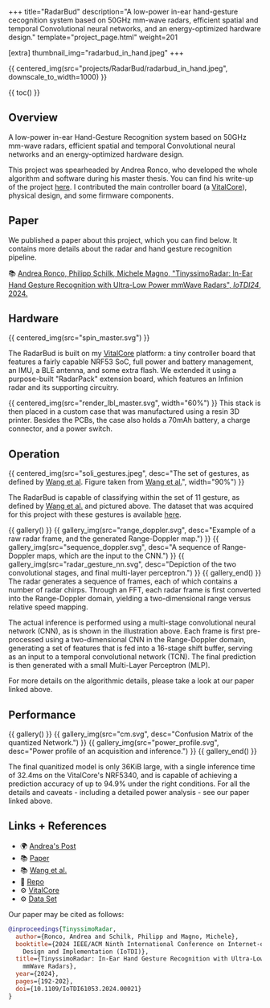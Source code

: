 +++
title="RadarBud"
description="A low-power in-ear hand-gesture cecognition system based on 50GHz mm-wave radars, efficient spatial and temporal Convolutional neural networks, and an energy-optimized hardware design."
template="project_page.html"
weight=201

[extra]
thumbnail_img="radarbud_in_hand.jpeg"
+++

{{ centered_img(src="projects/RadarBud/radarbud_in_hand.jpeg", downscale_to_width=1000) }}

{{ toc() }}

## Overview

A low-power in-ear Hand-Gesture Recognition system based on 50GHz mm-wave radars, efficient spatial and temporal Convolutional neural networks and an energy-optimized hardware design.

This project was spearheaded by Andrea Ronco, who developed the whole algorithm and software during his master thesis. You can find his write-up of the project [here](https://www.andrearonco.com/posts/2024/06/tinyssimoradar/).
I contributed the main controller board (a [VitalCore](@/projects/VitalCore/index.md)), physical design, and some firmware components.

## Paper

We published a paper about this project, which you can find below. It contains more details about the
radar and hand gesture recognition pipeline.

📚  [Andrea Ronco, Philipp Schilk, Michele Magno, "TinyssimoRadar: In-Ear Hand Gesture Recognition with Ultra-Low Power mmWave Radars", *IoTDI24*, 2024.](https://ieeexplore.ieee.org/abstract/document/10562162)

## Hardware

{{ centered_img(src="spin_master.svg") }}

The RadarBud is built on my [VitalCore](/projects/vitalcore/) platform: a tiny controller board that
features a fairly capable NRF53 SoC, full power and battery management, an IMU, a BLE antenna, and
some extra flash. We extended it using a purpose-built "RadarPack" extension board, which features
an Infinion radar and its supporting circuitry.

{{ centered_img(src="render_lbl_master.svg", width="60%") }}
This stack is then placed in a custom case that was manufactured using a resin 3D printer. Besides
the PCBs, the case also holds a 70mAh battery, a charge connector, and a power switch.

## Operation

{{ centered_img(src="soli_gestures.jpeg", desc="The set of gestures, as defined by [Wang et al](https://dl.acm.org/doi/10.1145/2984511.2984565). Figure taken from [Wang et al.](https://dl.acm.org/doi/10.1145/2984511.2984565)", width="90%") }}

The RadarBud is capable of classifying within the set of 11 gesture, as defined by [Wang et al.](https://dl.acm.org/doi/10.1145/2984511.2984565) and pictured above. The
dataset that was acquired for this project with these gestures is available [here](https://www.research-collection.ethz.ch/handle/20.500.11850/672242).

{{ gallery() }}
    {{ gallery_img(src="range_doppler.svg", desc="Example of a raw radar frame, and the generated Range-Doppler map.") }}
    {{ gallery_img(src="sequence_doppler.svg", desc="A sequence of Range-Doppler maps, which are the input to the CNN.") }}
    {{ gallery_img(src="radar_gesture_nn.svg", desc="Depiction of the two convolutional stages, and final multi-layer perceptron.") }}
{{ gallery_end() }}
The radar generates a sequence of frames, each of which contains a number of radar chirps. Through an FFT, each radar frame
is first converted into the Range-Doppler domain, yielding a two-dimensional range versus relative speed mapping.

The actual inference is performed using a multi-stage convolutional neural network (CNN), as is shown in the illustration
above. Each frame is first pre-processed using a two-dimensional CNN in the Range-Doppler domain, generating a set of
features that is fed into a 16-stage shift buffer, serving as an input to a temporal convolutional network (TCN). The final
prediction is then generated with a small Multi-Layer Perceptron (MLP).

For more details on the algorithmic details, please take a look at our paper linked above.

## Performance

{{ gallery() }}
    {{ gallery_img(src="cm.svg", desc="Confusion Matrix of the quantized Network.") }}
    {{ gallery_img(src="power_profile.svg", desc="Power profile of an acquisition and inference.") }}
{{ gallery_end() }}

The final quanitized model is only 36KiB large, with a single inference time of 32.4ms on the VitalCore's NRF5340, and is 
capable of achieving a prediction accuracy of up to 94.9% under the right conditions. For all the details and caveats - 
including a detailed power analysis - see our paper linked above.

## Links + References

- 🌍 [Andrea's Post](https://www.andrearonco.com/posts/2024/06/tinyssimoradar/)
- 📚 [Paper](https://ieeexplore.ieee.org/abstract/document/10562162)
- 📚 [Wang et al.](https://dl.acm.org/doi/10.1145/2984511.2984565)
- 📁 [Repo](https://github.com/ETH-PBL/TinyssimoRadar)
- ⚙️ [VitalCore](@/projects/VitalCore/index.md)
- ⚙️ [Data Set](https://www.research-collection.ethz.ch/handle/20.500.11850/672242)

Our paper may be cited as follows:
```bibtex
@inproceedings{TinyssimoRadar,
  author={Ronco, Andrea and Schilk, Philipp and Magno, Michele},
  booktitle={2024 IEEE/ACM Ninth International Conference on Internet-of-Things
    Design and Implementation (IoTDI)},
  title={TinyssimoRadar: In-Ear Hand Gesture Recognition with Ultra-Low Power
    mmWave Radars},
  year={2024},
  pages={192-202},
  doi={10.1109/IoTDI61053.2024.00021}
}
```
